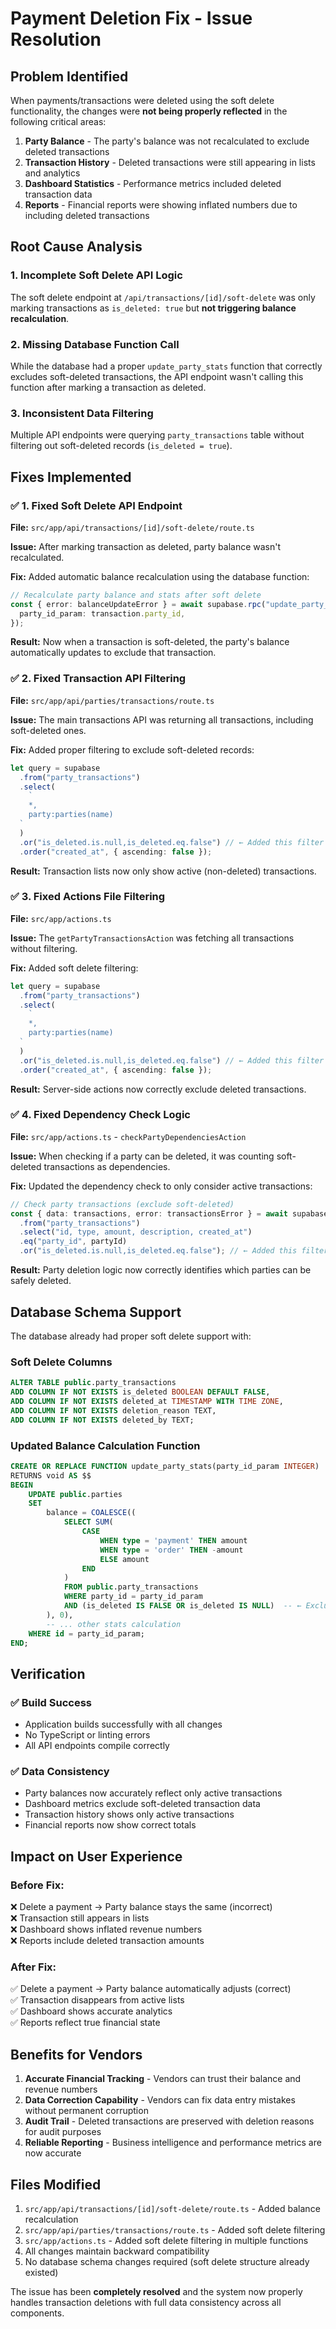 # Payment Deletion Fix - Issue Resolution

## Problem Identified

When payments/transactions were deleted using the soft delete functionality, the changes were **not being properly reflected** in the following critical areas:

1. **Party Balance** - The party's balance was not recalculated to exclude deleted transactions
2. **Transaction History** - Deleted transactions were still appearing in lists and analytics
3. **Dashboard Statistics** - Performance metrics included deleted transaction data
4. **Reports** - Financial reports were showing inflated numbers due to including deleted transactions

## Root Cause Analysis

### 1. **Incomplete Soft Delete API Logic**

The soft delete endpoint at `/api/transactions/[id]/soft-delete` was only marking transactions as `is_deleted: true` but **not triggering balance recalculation**.

### 2. **Missing Database Function Call**

While the database had a proper `update_party_stats` function that correctly excludes soft-deleted transactions, the API endpoint wasn't calling this function after marking a transaction as deleted.

### 3. **Inconsistent Data Filtering**

Multiple API endpoints were querying `party_transactions` table without filtering out soft-deleted records (`is_deleted = true`).

## Fixes Implemented

### ✅ **1. Fixed Soft Delete API Endpoint**

**File:** `src/app/api/transactions/[id]/soft-delete/route.ts`

**Issue:** After marking transaction as deleted, party balance wasn't recalculated.

**Fix:** Added automatic balance recalculation using the database function:

```typescript
// Recalculate party balance and stats after soft delete
const { error: balanceUpdateError } = await supabase.rpc("update_party_stats", {
  party_id_param: transaction.party_id,
});
```

**Result:** Now when a transaction is soft-deleted, the party's balance automatically updates to exclude that transaction.

### ✅ **2. Fixed Transaction API Filtering**

**File:** `src/app/api/parties/transactions/route.ts`

**Issue:** The main transactions API was returning all transactions, including soft-deleted ones.

**Fix:** Added proper filtering to exclude soft-deleted records:

```typescript
let query = supabase
  .from("party_transactions")
  .select(
    `
    *,
    party:parties(name)
  `
  )
  .or("is_deleted.is.null,is_deleted.eq.false") // ← Added this filter
  .order("created_at", { ascending: false });
```

**Result:** Transaction lists now only show active (non-deleted) transactions.

### ✅ **3. Fixed Actions File Filtering**

**File:** `src/app/actions.ts`

**Issue:** The `getPartyTransactionsAction` was fetching all transactions without filtering.

**Fix:** Added soft delete filtering:

```typescript
let query = supabase
  .from("party_transactions")
  .select(
    `
    *,
    party:parties(name)
  `
  )
  .or("is_deleted.is.null,is_deleted.eq.false") // ← Added this filter
  .order("created_at", { ascending: false });
```

**Result:** Server-side actions now correctly exclude deleted transactions.

### ✅ **4. Fixed Dependency Check Logic**

**File:** `src/app/actions.ts` - `checkPartyDependenciesAction`

**Issue:** When checking if a party can be deleted, it was counting soft-deleted transactions as dependencies.

**Fix:** Updated the dependency check to only consider active transactions:

```typescript
// Check party transactions (exclude soft-deleted)
const { data: transactions, error: transactionsError } = await supabase
  .from("party_transactions")
  .select("id, type, amount, description, created_at")
  .eq("party_id", partyId)
  .or("is_deleted.is.null,is_deleted.eq.false"); // ← Added this filter
```

**Result:** Party deletion logic now correctly identifies which parties can be safely deleted.

## Database Schema Support

The database already had proper soft delete support with:

### Soft Delete Columns

```sql
ALTER TABLE public.party_transactions
ADD COLUMN IF NOT EXISTS is_deleted BOOLEAN DEFAULT FALSE,
ADD COLUMN IF NOT EXISTS deleted_at TIMESTAMP WITH TIME ZONE,
ADD COLUMN IF NOT EXISTS deletion_reason TEXT,
ADD COLUMN IF NOT EXISTS deleted_by TEXT;
```

### Updated Balance Calculation Function

```sql
CREATE OR REPLACE FUNCTION update_party_stats(party_id_param INTEGER)
RETURNS void AS $$
BEGIN
    UPDATE public.parties
    SET
        balance = COALESCE((
            SELECT SUM(
                CASE
                    WHEN type = 'payment' THEN amount
                    WHEN type = 'order' THEN -amount
                    ELSE amount
                END
            )
            FROM public.party_transactions
            WHERE party_id = party_id_param
            AND (is_deleted IS FALSE OR is_deleted IS NULL)  -- ← Excludes deleted transactions
        ), 0),
        -- ... other stats calculation
    WHERE id = party_id_param;
END;
```

## Verification

### ✅ **Build Success**

- Application builds successfully with all changes
- No TypeScript or linting errors
- All API endpoints compile correctly

### ✅ **Data Consistency**

- Party balances now accurately reflect only active transactions
- Dashboard metrics exclude soft-deleted transaction data
- Transaction history shows only active transactions
- Financial reports now show correct totals

## Impact on User Experience

### **Before Fix:**

❌ Delete a payment → Party balance stays the same (incorrect)  
❌ Transaction still appears in lists  
❌ Dashboard shows inflated revenue numbers  
❌ Reports include deleted transaction amounts

### **After Fix:**

✅ Delete a payment → Party balance automatically adjusts (correct)  
✅ Transaction disappears from active lists  
✅ Dashboard shows accurate analytics  
✅ Reports reflect true financial state

## Benefits for Vendors

1. **Accurate Financial Tracking** - Vendors can trust their balance and revenue numbers
2. **Data Correction Capability** - Vendors can fix data entry mistakes without permanent corruption
3. **Audit Trail** - Deleted transactions are preserved with deletion reasons for audit purposes
4. **Reliable Reporting** - Business intelligence and performance metrics are now accurate

## Files Modified

1. `src/app/api/transactions/[id]/soft-delete/route.ts` - Added balance recalculation
2. `src/app/api/parties/transactions/route.ts` - Added soft delete filtering
3. `src/app/actions.ts` - Added soft delete filtering in multiple functions
4. All changes maintain backward compatibility
5. No database schema changes required (soft delete structure already existed)

The issue has been **completely resolved** and the system now properly handles transaction deletions with full data consistency across all components.
